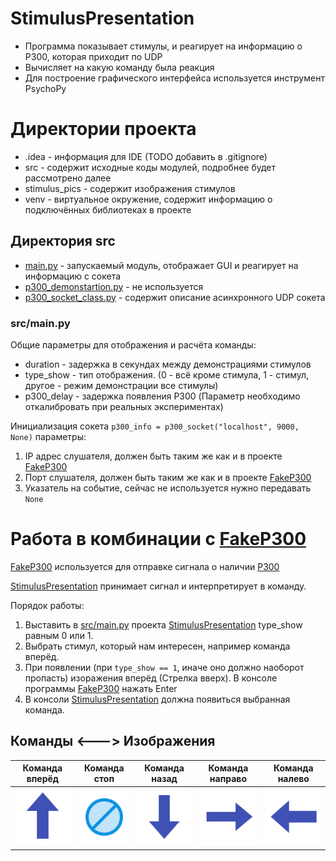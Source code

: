 # StimulusPresentation
* Программа показывает стимулы, и реагирует на информацию о P300, которая приходит по UDP
* Вычисляет на какую команду была реакция
* Для построение графического интерфейса используется инструмент PsychoPy

# Директории проекта
* .idea - информация для IDE (TODO добавить в .gitignore)
* src - содержит исходные коды модулей, подробнее будет рассмотрено далее
* stimulus_pics - содержит изображения стимулов
* venv - виртуальное окружение, содержит информацию о подключённых библиотеках в проекте

## Директория src
* [main.py](https://github.com/CatLearned/StimulusPresentation/blob/master/src/main.py) - запускаемый модуль, отображает GUI и реагирует на информацию с сокета
* [p300_demonstartion.py](https://github.com/CatLearned/StimulusPresentation/blob/master/src/p300_demonstartion.py) - не используется
* [p300_socket_class.py](https://github.com/CatLearned/StimulusPresentation/blob/master/src/p300_socket_class.py) - содержит описание асинхронного UDP сокета

### src/main.py
Общие параметры для отображения и расчёта команды:
* duration - задержка в секундах между демонстрациями стимулов
* type_show - тип отображения. (0 - всё кроме стимула, 1 - стимул, другое - режим демонстрации все стимулы)
* p300_delay - задержка появления P300 (Параметр необходимо откалибровать при реальных экспериментах)

Инициализация сокета
`p300_info = p300_socket("localhost", 9000, None)`
параметры:
1. IP адрес слушателя, должен быть таким же как и в проекте [FakeP300](https://github.com/CatLearned/FakeP300)
2. Порт слушателя, должен быть таким же как и в проекте [FakeP300](https://github.com/CatLearned/FakeP300)
3. Указатель на событие, сейчас не используется нужно передавать `None`

# Работа в комбинации с [FakeP300](https://github.com/CatLearned/FakeP300)
[FakeP300](https://github.com/CatLearned/FakeP300) используется для отправке сигнала о наличии [P300](https://en.wikipedia.org/wiki/P300_(neuroscience))

[StimulusPresentation](https://github.com/CatLearned/StimulusPresentation) принимает сигнал и интерпретирует в команду.

Порядок работы:
1. Выставить в [src/main.py](https://github.com/CatLearned/StimulusPresentation/blob/master/src/main.py) проекта [StimulusPresentation](https://github.com/CatLearned/StimulusPresentation) type_show равным 0 или 1.
2. Выбрать стимул, который нам интересен, например команда вперёд.
3. При появлении (при `type_show == 1`, иначе оно должно наоборот пропасть) изоражения вперёд (Стрелка вверх). В консоле программы [FakeP300](https://github.com/CatLearned/FakeP300) нажать Enter
4. В консоли [StimulusPresentation](https://github.com/CatLearned/StimulusPresentation) должна появиться выбранная команда.

## Команды <---> Изображения

| Команда вперёд | Команда стоп | Команда назад | Команда направо | Команда налево |
| :------------: | :----------: | :-----------: | :-------------: | :------------: |
| ![Команда вперёд!](https://github.com/CatLearned/StimulusPresentation/blob/master/stimulus_pics/stimulus_forward.png "Команда вперёд") | ![Команда стоп!](https://github.com/CatLearned/StimulusPresentation/blob/master/stimulus_pics/stimulus_stop.png "Команда стоп") | ![Команда назад!](https://github.com/CatLearned/StimulusPresentation/blob/master/stimulus_pics/stimulus_back.png "Команда назад") | ![Команда направо!](https://github.com/CatLearned/StimulusPresentation/blob/master/stimulus_pics/stimulus_right.png "Команда направо") | ![Команда налево!](https://github.com/CatLearned/StimulusPresentation/blob/master/stimulus_pics/stimulus_left.png "Команда налево") |
